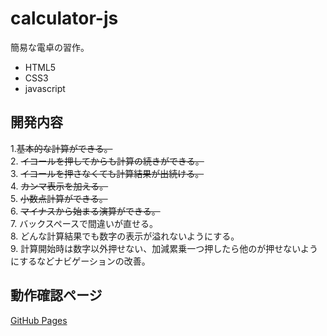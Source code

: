 # calculator-js

簡易な電卓の習作。

* HTML5
* CSS3
* javascript

## 開発内容

1.~~基本的な計算ができる。~~  
2. ~~イコールを押してからも計算の続きができる。~~  
3. ~~イコールを押さなくても計算結果が出続ける。~~  
4. ~~カンマ表示を加える。~~    
5. ~~小数点計算ができる。~~  
6. ~~マイナスから始まる演算ができる。~~  
7. バックスペースで間違いが直せる。  
8. どんな計算結果でも数字の表示が溢れないようにする。  
9. 計算開始時は数字以外押せない、加減累乗一つ押したら他のが押せないようにするなどナビゲーションの改善。

## 動作確認ページ

[GitHub Pages](https://koyacch.github.io/calculator-js/)